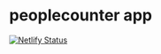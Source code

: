 # peoplecounter app
[![Netlify Status](https://api.netlify.com/api/v1/badges/15eb28b7-07d5-4327-85be-36ca44c31781/deploy-status)](https://app.netlify.com/sites/ornate-choux-5442fe/deploys)
